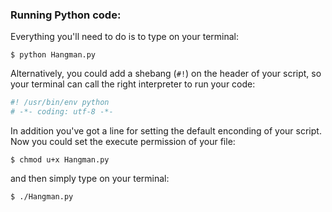 ### Running Python code:

Everything you'll need to do is to type on your terminal: 

`$ python Hangman.py`

Alternatively, you could add a shebang (`#!`) on the header of your script, so your terminal can call the right interpreter to run your code:

```python  
#! /usr/bin/env python  
# -*- coding: utf-8 -*-  
```

In addition you've got a line for setting the default enconding of your script. Now you could set the execute permission of your file:  

`$ chmod u+x Hangman.py`  

and then simply type on your terminal:  

`$ ./Hangman.py`
